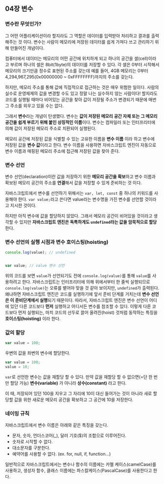 ## 04장 변수
### 변수란 무엇인가?
그 어떤 어플리케이션이라 할지라도 그 역할은 데이터를 입력받아 처리하고 결과를 출력해주는 것 이다. 변수는 사람이 메모리에 저장된 데이터를 쉽게 가져다 쓰고 관리하기 위해 만들어진 개념이다.

컴퓨터에서 데이터는 메모리의 어떤 공간에 위치하게 되고 하나의 공간을 셀(cell)이라고 부르며 하나의 셀은 8bit(1byte)의 데이터를 저장할 수 있다. 각 셀은 0부터 시작해서 메모리의 크기만큼 정수로 표현된 주소를 갖는데 예를 들어, 4GB 메모리는 0부터 4,294,967,295(0x00000000 ~ 
0xFFFFFFFF)까지의 주소를 갖는다. 

하지만, 메모리 주소를 통해 값에 직접적으로 접근하는 것은 매우 위험한 일이다. 사람의 실수로 운영체제의 값을 변경할 수도 있고 정말 나는 실수하지 않는 사람이다! 할지라도 코드를 실행될 때마다 비어있는 공간을 찾아 값이 저장될 주소가 변경되기 때문에 매번 그 주소를 외우고 있을 수는 없다.  

그래서 **변수**라는 개념이 탄생했다. 변수는 **값이 저장된 메모리 공간 자체 또는 그 메모리 공간을 쉽게 부르기 위해 붙인 상징적인 이름**이다. 변수는 컴파일러 또는 인터프리터에 의해 값이 저장된 메모리 주소로 치환되어 실행된다.  

메모리 공간에 저장된 값을 식별할 수 있는 고유한 이름을 **변수 이름** 이라 하고 변수에 저장된 값을 **변수 값**이라고 한다. 변수 이름을 사용하면 자바스크립트 엔진이 자동으로 변수 이름과 매핑된 메모리 주소에 접근해 저장된 값을 찾아 준다. 

### 변수 선언
변수 선언(declaration)이란 값을 저장하기 위한 **메모리 공간을 확보**하고 변수 이름과 확보된 메모리 공간의 주소를 **연결**해서 값을 저장할 수 있게 준비하는 것 이다.

자바스크립트에서 변수를 선언하기 위해서는 ``var, let, const`` 중 하나의 키워드를 사용해야 한다. `var value;`라고 쓴다면 value라는 변수명을 가진 변수를 선언할 것이라고 지시한 것이다. 

하지만 아직 변수에 값을 할당하지 않았다. 그래서 메모리 공간이 비어있을 것이라고 생각할 수 있지만 **자바스크립트 엔진은 독특하게도 `undefined`라는 값을 암묵적으로 할당**한다. 

### 변수 선언의 실행 시점과 변수 호이스팅(hoisting)
```javascript
console.log(value); // undefined


var value; // value 변수 선언
```
위의 코드를 보면 `value`가 선언되기도 전에 `console.log(value)`를 통해 `value`를 사용하려고 한다. 자바스크립트는 인터프리터에 의해 위에서부터 한 줄씩 실행되므로 `console.log(value)`는 오류를 뱉어야 맞을 것 같아 보이지만, `undefined`가 출력된다. 왜냐하면 자바스크립트 엔진은 코드를 실행하기에 앞서 준비 단계를 거치는데 **변수 선언은 이 준비단계에서 실행**되기 때문이다. 따라서, 자바스크립트 엔진은 변수 선언이 어디에 있던 다른 코드보다 **먼저** 실행하고 어디서든 변수를 참조할 수 있다. 이렇게 다른 코드보다 먼저 실행되는, 마치 코드의 선두로 끌어 올려진(hoist) 것처럼 동작하는 특징을 **호이스팅(hoisting)** 이라 한다.

### 값의 할당
```javascript
var value = 100;
```
우변의 값을 좌변의 변수에 할당한다.

```javascript
var value = 100;
value = 10;
```
`var`로 선언한 변수는 값을 재할당 할 수 있다. 만약 값을 재할당 할 수 없으면(=단 한 번만 할당 가능) **변수(variable)** 가 아니라 **상수(constant)** 라고 한다.

이 때, 저장되어 있던 100을 지우고 그 자리에 10이 대신 들어가는 것이 아니라 새로 할당할 값을 위한 새로운 메모리 공간을 확보하고 그 공간에 10을 저장한다.

### 네이밍 규칙

자바스크립트에서 변수 이름은 아래와 같은 특징을 갖는다.
- 문자, 숫자, 언더스코어(_), 달러 기호($)의 조합으로 이루어진다.
- 숫자로 시작할 수 없다.
- 대소문자를 구분한다.
- 예약어를 사용할 수 없다. (ex. for, null, if, function...)

일반적으로 자바스크립트에서는 변수나 함수의 이름에는 카멜 케이스(camelCase)를 사용하고, 생성자 함수, 클래스 이름에는 파스칼케이스(PascalCase)를 사용한다고 한다. 